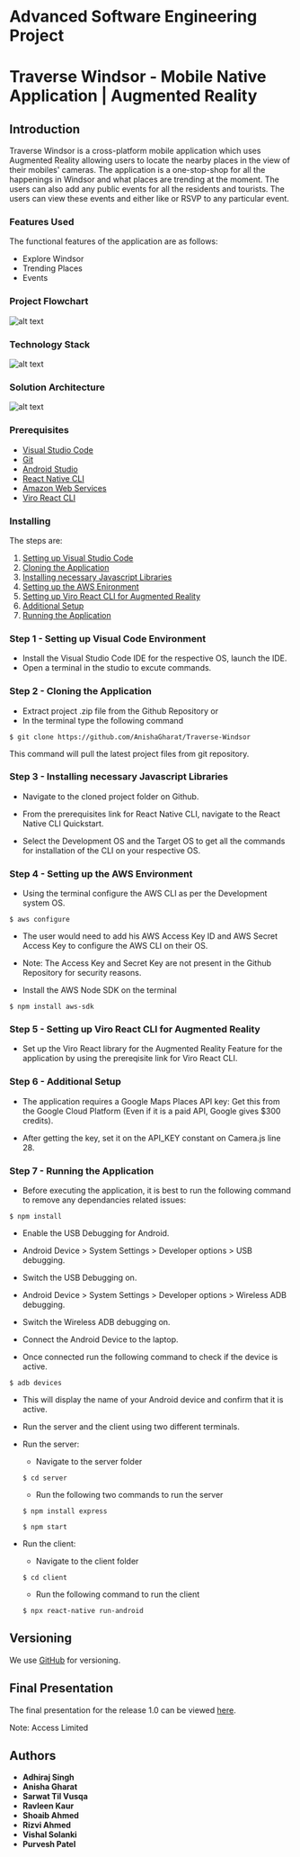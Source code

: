 # Advanced Software Engineering Project
# Traverse Windsor - Mobile Native Application | Augmented Reality

## Introduction
Traverse Windsor is a cross-platform mobile application which uses Augmented Reality allowing users to locate the nearby places in the view of their mobiles' cameras. The application is a one-stop-shop for all the happenings in Windsor and what places are trending at the moment. The users can also add any public events for all the residents and tourists. The users can view these events and either like or RSVP to any particular event.

### Features Used
The functional features of the application are as follows:
- Explore Windsor
- Trending Places 
- Events

### Project Flowchart

![alt text](extras/Project_Flow_Diagram.png)

### Technology Stack

![alt text](https://github.com/AnishaGharat/Traverse-Windsor/blob/dev/extras/Technology_Stack.png)

### Solution Architecture

![alt text](extras/Solution_Architecture.png)

### Prerequisites


- [Visual Studio Code](https://code.visualstudio.com/)
- [Git](https://git-scm.com/downloads)
- [Android Studio](https://developer.android.com/studio)
- [React Native CLI](https://reactnative.dev/docs/environment-setup)
- [Amazon Web Services](https://docs.aws.amazon.com/cli/latest/userguide/cli-configure-quickstart.html)
- [Viro React CLI](https://docs.viromedia.com/docs/quick-start)


### Installing

The steps are:
 1. [Setting up Visual Studio Code](#step-1---setting-up-visual-code-studio)
 2. [Cloning the Application](#step-2---cloning-the-application)
 3. [Installing necessary Javascript Libraries](#step-3---installing-necessary-Javascript-Libraries)
 4. [Setting up the AWS Enironment](#step-4---setting-up-the-aws-environment)
 5. [Setting up Viro React CLI for Augmented Reality](#step-5---setting-up-viro-react-cli-for-augmented-reality)
 6. [Additional Setup](#step-6---additional-setup)
 7. [Running the Application](#step-7---running-the-application)


### Step 1 - Setting up Visual Code Environment

- Install the Visual Studio Code IDE for the respective OS, launch the IDE.
- Open a terminal in the studio to excute commands.

### Step 2 - Cloning the Application

- Extract project .zip file from the Github Repository or
- In the terminal type the following command

```
$ git clone https://github.com/AnishaGharat/Traverse-Windsor 
```

This command will pull the latest project files from git repository.

### Step 3 - Installing necessary Javascript Libraries 


- Navigate to the cloned project folder on Github.

- From the prerequisites link for React Native CLI, navigate to the React Native CLI Quickstart.

- Select the Development OS and the Target OS to get all the commands for installation of the CLI on your respective OS.

### Step 4 - Setting up the AWS Environment 

- Using the terminal configure the AWS CLI as per the Development system OS.

```
$ aws configure
```
- The user would need to add his AWS Access Key ID and AWS Secret Access Key to configure the AWS CLI on their OS.

- Note: The Access Key and Secret Key are not present in the Github Repository for security reasons.

- Install the AWS Node SDK on the terminal

```
$ npm install aws-sdk
```

### Step 5 - Setting up Viro React CLI for Augmented Reality

- Set up the Viro React library for the Augmented Reality Feature for the application by using the prereqisite link for Viro React CLI.

### Step 6 - Additional Setup

- The application requires a Google Maps Places API key: Get this from the Google Cloud Platform (Even if it is a paid API, Google gives $300 credits).

- After getting the key, set it on the API_KEY constant on Camera.js line 28.

### Step 7 - Running the Application

- Before executing the application, it is best to run the following command to remove any dependancies related issues:

```
$ npm install
```
- Enable the USB Debugging for Android.

- Android Device > System Settings > Developer options > USB debugging.

- Switch the USB Debugging on.

- Android Device > System Settings > Developer options > Wireless ADB debugging.

- Switch the Wireless ADB debugging on.

- Connect the Android Device to the laptop.

- Once connected run the following command to check if the device is active.

```
$ adb devices
```
- This will display the name of your Android device and confirm that it is active.

- Run the server and the client using two different terminals.

- Run the server:
    - Navigate to the server folder

    ```
    $ cd server
    ``` 
    - Run the following two commands to run the server

    ```
    $ npm install express
    ``` 
    ```
    $ npm start
    ``` 
- Run the client:
    - Navigate to the client folder

    ```
    $ cd client
    ``` 
    - Run the following command to run the client

    ```
    $ npx react-native run-android
    ``` 
    
## Versioning

We use [GitHub](http://github.com/) for versioning. 

## Final Presentation

The final presentation for the release 1.0 can be viewed [here](https://www.canva.com/design/DAEmgTX0Vxc/dK4ouAphlPVlzorqX5hgWA/view?utm_content=DAEmgTX0Vxc&utm_campaign=designshare&utm_medium=link&utm_source=sharebutton#1).

Note: Access Limited

## Authors

* **Adhiraj Singh**
* **Anisha Gharat**
* **Sarwat Til Vusqa**
* **Ravleen Kaur**
* **Shoaib Ahmed**
* **Rizvi Ahmed**
* **Vishal Solanki**
* **Purvesh Patel**



